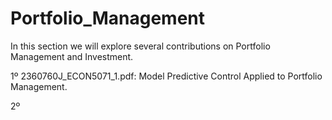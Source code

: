 # Portfolio_Management
In this section we will explore several contributions on Portfolio Management and Investment.

1º 2360760J_ECON5071_1.pdf: Model Predictive Control Applied to Portfolio Management.

2º 
